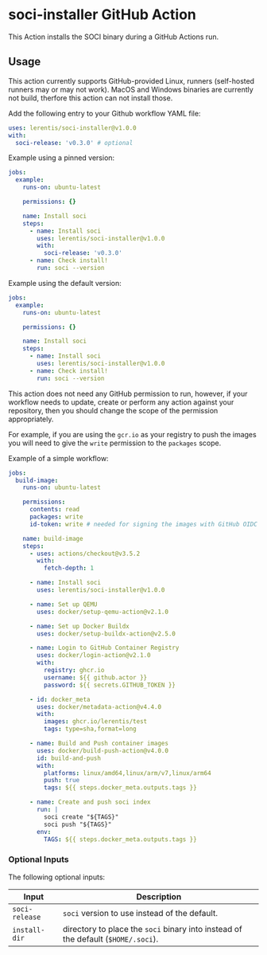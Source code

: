 # soci-installer GitHub Action

This Action installs the SOCI binary during a GitHub Actions run.

## Usage

This action currently supports GitHub-provided Linux, runners (self-hosted runners may or may not work).
MacOS and Windows binaries are currently not build, therfore this action can not install those.

Add the following entry to your Github workflow YAML file:

```yaml
uses: lerentis/soci-installer@v1.0.0
with:
  soci-release: 'v0.3.0' # optional
```

Example using a pinned version:

```yaml
jobs:
  example:
    runs-on: ubuntu-latest

    permissions: {}

    name: Install soci
    steps:
      - name: Install soci
        uses: lerentis/soci-installer@v1.0.0
        with:
          soci-release: 'v0.3.0'
      - name: Check install!
        run: soci --version
```

Example using the default version:

```yaml
jobs:
  example:
    runs-on: ubuntu-latest

    permissions: {}

    name: Install soci
    steps:
      - name: Install soci
        uses: lerentis/soci-installer@v1.0.0
      - name: Check install!
        run: soci --version
```

This action does not need any GitHub permission to run, however, if your workflow needs to update, create or perform any
action against your repository, then you should change the scope of the permission appropriately.

For example, if you are using the `gcr.io` as your registry to push the images you will need to give the `write` permission
to the `packages` scope.

Example of a simple workflow:

```yaml
jobs:
  build-image:
    runs-on: ubuntu-latest

    permissions:
      contents: read
      packages: write
      id-token: write # needed for signing the images with GitHub OIDC Token

    name: build-image
    steps:
      - uses: actions/checkout@v3.5.2
        with:
          fetch-depth: 1

      - name: Install soci
        uses: lerentis/soci-installer@v1.0.0

      - name: Set up QEMU
        uses: docker/setup-qemu-action@v2.1.0

      - name: Set up Docker Buildx
        uses: docker/setup-buildx-action@v2.5.0

      - name: Login to GitHub Container Registry
        uses: docker/login-action@v2.1.0
        with:
          registry: ghcr.io
          username: ${{ github.actor }}
          password: ${{ secrets.GITHUB_TOKEN }}

      - id: docker_meta
        uses: docker/metadata-action@v4.4.0
        with:
          images: ghcr.io/lerentis/test
          tags: type=sha,format=long

      - name: Build and Push container images
        uses: docker/build-push-action@v4.0.0
        id: build-and-push
        with:
          platforms: linux/amd64,linux/arm/v7,linux/arm64
          push: true
          tags: ${{ steps.docker_meta.outputs.tags }}

      - name: Create and push soci index
        run: |
          soci create "${TAGS}"
          soci push "${TAGS}"
        env:
          TAGS: ${{ steps.docker_meta.outputs.tags }}

```

### Optional Inputs
The following optional inputs:

| Input | Description |
| --- | --- |
| `soci-release` | `soci` version to use instead of the default. |
| `install-dir` | directory to place the `soci` binary into instead of the default (`$HOME/.soci`). |
